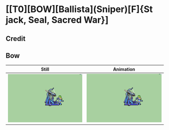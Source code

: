 # [\[T0\]\[BOW\]\[Ballista\]\(Sniper\)\[F\]{St jack, Seal, Sacred War}]

## Credit


	
## Bow

| Still | Animation |
| :---: | :-------: |
| ![Bow still](./Bow_000.png) | ![Bow animation](./Bow.gif) |
